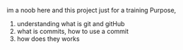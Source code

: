 im a noob here and this project just for a training Purpose, 
1. understanding what is git and gitHub
1. what is commits, how to use a commit
1. how does they works 
